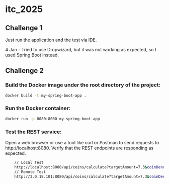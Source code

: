 # itc_2025

## Challenge 1
Just run the application and the test via IDE.

4 Jan - Tried to use Dropwizard, but it was not working as expected, so I used Spring Boot instead.

## Challenge 2
### Build the Docker image under the root directory of the project:
```bash  
docker build -t my-spring-boot-app .
```
### Run the Docker container:  
```bash
docker run -p 8080:8080 my-spring-boot-app
```
### Test the REST service:  
Open a web browser or use a tool like curl or Postman to send requests to http://localhost:8080.
Verify that the REST endpoints are responding as expected.
```bash
    // Local Test
    http://localhost:8080/api/coins/calculate?targetAmount=7.3&coinDenominations=0.01,0.5,1,5,10
    // Remote Test
    http://3.0.18.101:8080/api/coins/calculate?targetAmount=7.3&coinDenominations=0.01,0.5,1,5,10
```
